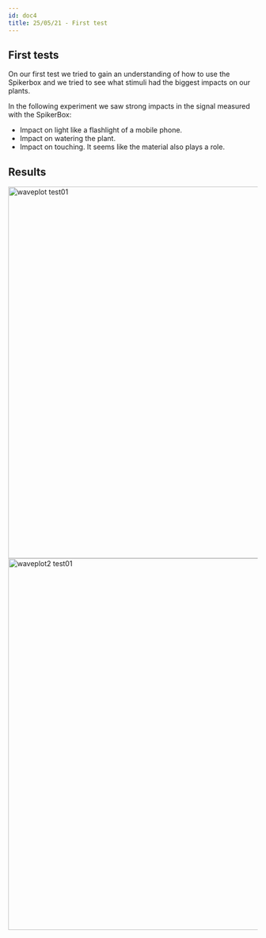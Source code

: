 ```yaml
---
id: doc4
title: 25/05/21 - First test
---
```



## First tests

On our first test we tried to gain an understanding of how to use the Spikerbox and we tried to see what stimuli had the biggest impacts on our plants.

In the following experiment we saw strong impacts in the signal measured with the SpikerBox:

- Impact on light like a flashlight of a mobile phone.
- Impact  on watering the plant.
- Impact on touching. It seems like the material also plays a role.

## Results

<img src="/data/Test01/Results/Time_Amplitude_firstRecording.png" alt="waveplot test01" width="750"/>


<img src="/data/Test01/Results/Waveplot_firstRecording_zoomedIn.png" alt="waveplot2 test01" width="750"/>

